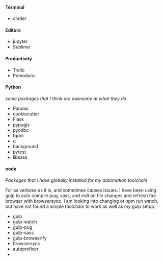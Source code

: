 

#### Terminal

* cmder


#### Editors

* jupyter
* Sublime

#### Productivity

* Trello
* Pomodoro

#### Python
_some packages that I think are awesome at what they do._


* Pandas
* cookiecutter
* Flask
* pypugjs
* pyodbc
* tqdm
* q
* background
* pytest
* libsass


#### node

_Packages that I have globally installed for my automation toolchain_

For as verbose as it is, and sometimes causes issues.  I have been using gulp to auto compile pug, sass, and es6 on file changes and refresh the browser with browsersync.  I am looking into changing ot npm run watch, but have not found a simple toolchain to work as well as my gulp setup.

* gulp
* gulp-watch
* gulp-pug
* gulp-sass
* gulp-browserify
* browsersync
* autoprefixer
* 